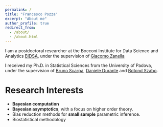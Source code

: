```yaml
---
permalink: /
title: "Francesco Pozza"
excerpt: "About me"
author_profile: true
redirect_from: 
  - /about/
  - /about.html
---
```

I am a postdoctoral researcher at the Bocconi Institute for Data Science and Analytics [BIDSA](https://www.bidsa.unibocconi.eu/wps/wcm/connect/Site/Bidsa/Home), under the supervision of [Giacomo Zanella](https://sites.google.com/site/gzanellawebpage/home)

I received my Ph.D. in Statistical Sciences from the University of Padova, under the supervision of [Bruno Scarpa](https://homes.stat.unipd.it/brunoscarpa/), [Daniele Durante](https://danieledurante.github.io/web/) and [Botond Szabo](https://botondszabo.com/research-team/).

Research Interests
======

* **Bayesian computation**
* **Bayesian asymptotics**, with a focus on higher order theory.
* Bias reduction methods for **small sample** parametric inference.
* Biostatistical methodology
